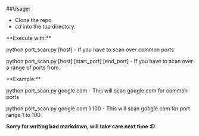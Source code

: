 ##Usage:
* Clone the repo.
* _cd_ into the top directory.
<p>**Execute with:**</p>
<p>python port_scan.py [host] - If you have to scan over common ports</p>
<p>python port_scan.py [host] [start_port] [end_port] - If you have to scan over a range of ports from.</p>
<p>**Example:**</p>
<p>python port_scan.py google.com - This will scan google.com for common ports</p>
<p>python port_scan.py google.com 1 100 - This will scan google.com for port range 1 to 100</p>

**Sorry for writing bad markdown, will take care next time :D**
